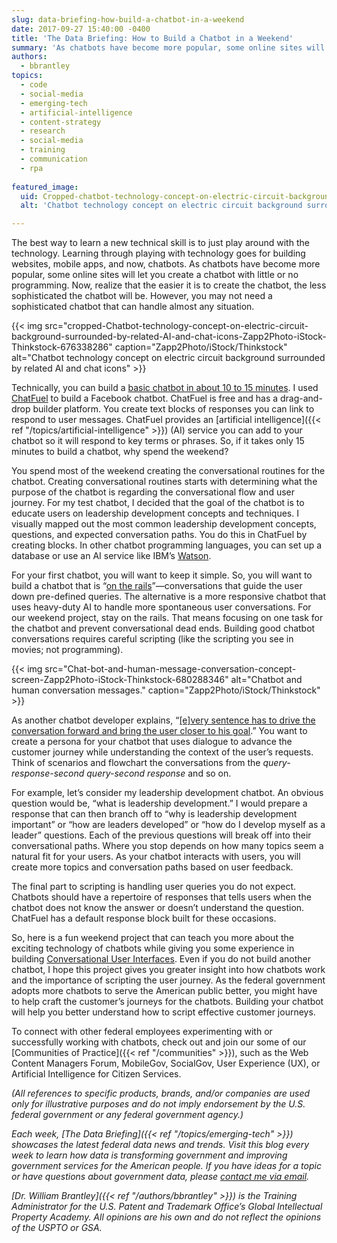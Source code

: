 ```yaml
---
slug: data-briefing-how-build-a-chatbot-in-a-weekend
date: 2017-09-27 15:40:00 -0400
title: 'The Data Briefing: How to Build a Chatbot in a Weekend'
summary: 'As chatbots have become more popular, some online sites will let you create a chatbot with little or no programming.'
authors:
  - bbrantley
topics:
  - code
  - social-media
  - emerging-tech
  - artificial-intelligence
  - content-strategy
  - research
  - social-media
  - training
  - communication
  - rpa
  
featured_image:
  uid: Cropped-chatbot-technology-concept-on-electric-circuit-background-surrounded-by-related-ai-and-chat-icons-zapp2photo-istock-thinkstock-676338286
  alt: 'Chatbot technology concept on electric circuit background surrounded by related AI and chat icons'

---
```


The best way to learn a new technical skill is to just play around with the technology. Learning through playing with technology goes for building websites, mobile apps, and now, chatbots. As chatbots have become more popular, some online sites will let you create a chatbot with little or no programming. Now, realize that the easier it is to create the chatbot, the less sophisticated the chatbot will be. However, you may not need a sophisticated chatbot that can handle almost any situation.

{{< img src="cropped-Chatbot-technology-concept-on-electric-circuit-background-surrounded-by-related-AI-and-chat-icons-Zapp2Photo-iStock-Thinkstock-676338286" caption="Zapp2Photo/iStock/Thinkstock" alt="Chatbot technology concept on electric circuit background surrounded by related AI and chat icons" >}}

Technically, you can build a [basic chatbot in about 10 to 15 minutes](https://www.youtube.com/watch?v=mD6I1dXgzvA). I used [ChatFuel](https://chatfuel.com) to build a Facebook chatbot. ChatFuel is free and has a drag-and-drop builder platform. You create text blocks of responses you can link to respond to user messages. ChatFuel provides an [artificial intelligence]({{< ref "/topics/artificial-intelligence" >}}) (AI) service you can add to your chatbot so it will respond to key terms or phrases. So, if it takes only 15 minutes to build a chatbot, why spend the weekend?

You spend most of the weekend creating the conversational routines for the chatbot. Creating conversational routines starts with determining what the purpose of the chatbot is regarding the conversational flow and user journey. For my test chatbot, I decided that the goal of the chatbot is to educate users on leadership development concepts and techniques. I visually mapped out the most common leadership development concepts, questions, and expected conversation paths. You do this in ChatFuel by creating blocks. In other chatbot programming languages, you can set up a database or use an AI service like IBM’s [Watson](https://www.ibm.com/watson/).

For your first chatbot, you will want to keep it simple. So, you will want to build a chatbot that is “[on the rails](https://chatbotslife.com/seven-things-i-learned-making-a-chatbot-b744d54b65c9)”—conversations that guide the user down pre-defined queries. The alternative is a more responsive chatbot that uses heavy-duty AI to handle more spontaneous user conversations. For our weekend project, stay on the rails. That means focusing on one task for the chatbot and prevent conversational dead ends. Building good chatbot conversations requires careful scripting (like the scripting you see in movies; not programming).

{{< img src="Chat-bot-and-human-message-conversation-concept-screen-Zapp2Photo-iStock-Thinkstock-680288346" alt="Chatbot and human conversation messages." caption="Zapp2Photo/iStock/Thinkstock" >}}

As another chatbot developer explains, “[[e]very sentence has to drive the conversation forward and bring the user closer to his goal](https://chatbotsmagazine.com/how-to-write-winning-dialogue-for-conversational-ui-26744031dd65).” You want to create a persona for your chatbot that uses dialogue to advance the customer journey while understanding the context of the user’s requests. Think of scenarios and flowchart the conversations from the _query-response-second query-second response_ and so on.

For example, let’s consider my leadership development chatbot. An obvious question would be, “what is leadership development.” I would prepare a response that can then branch off to “why is leadership development important” or “how are leaders developed” or “how do I develop myself as a leader” questions. Each of the previous questions will break off into their conversational paths. Where you stop depends on how many topics seem a natural fit for your users. As your chatbot interacts with users, you will create more topics and conversation paths based on user feedback.

The final part to scripting is handling user queries you do not expect. Chatbots should have a repertoire of responses that tells users when the chatbot does not know the answer or doesn’t understand the question. ChatFuel has a default response block built for these occasions.

So, here is a fun weekend project that can teach you more about the exciting technology of chatbots while giving you some experience in building [Conversational User Interfaces](https://medium.com/cbc-digital-labs/5-must-read-articles-about-conversational-user-interface-d32799051b7c). Even if you do not build another chatbot, I hope this project gives you greater insight into how chatbots work and the importance of scripting the user journey. As the federal government adopts more chatbots to serve the American public better, you might have to help craft the customer’s journeys for the chatbots. Building your chatbot will help you better understand how to script effective customer journeys.

To connect with other federal employees experimenting with or successfully working with chatbots, check out and join our some of our [Communities of Practice]({{< ref "/communities" >}}), such as the Web Content Managers Forum, MobileGov, SocialGov, User Experience (UX), or Artificial Intelligence for Citizen Services.

_(All references to specific products, brands, and/or companies are used only for illustrative purposes and do not imply endorsement by the U.S. federal government or any federal government agency.)_

_Each week, [The Data Briefing]({{< ref "/topics/emerging-tech" >}}) showcases the latest federal data news and trends. Visit this blog every week to learn how data is transforming government and improving government services for the American people. If you have ideas for a topic or have questions about government data, please [contact me via email](mailto:William.Brantley@uspto.gov?subject=The%20Data%20Briefing)._

_[Dr. William Brantley]({{< ref "/authors/bbrantley" >}}) is the Training Administrator for the U.S. Patent and Trademark Office’s Global Intellectual Property Academy. All opinions are his own and do not reflect the opinions of the USPTO or GSA._
